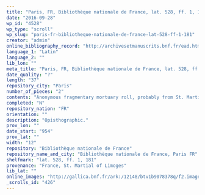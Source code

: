 ```yaml
---
title: "Paris, FR, Bibliothèque nationale de France, lat. 528, ff. 1, 181"
date: "2016-09-28"
wp_id: "4528"
wp_type: "scroll"
wp_slug: "paris-fr-bibliotheque-nationale-de-france-lat-528-ff-1-181"
creator: "admin"
online_bibliography_record: "http://archivesetmanuscrits.bnf.fr/ead.html?id=FRBNFEAD000061975"
language_1: "Latin"
language_2: ""
lib_lon: ""
meta_title: "Paris, FR, Bibliothèque nationale de France, lat. 528, ff. 1, 181"
date_quality: "?"
length: "37"
repository_city: "Paris"
number_of_pieces: "2"
contents: "Anonymous fragmentary mortuary roll, probably from St. Martial of Limoges."
completed: "N"
repository_nation: "FR"
orientation: ""
description: "Opisthographic."
prov_lon: ""
date_start: "954"
prov_lat: ""
width: "12"
repository: "Bibliothèque nationale de France"
repository_name_and_city: "Bibliothèque nationale de France, Paris FR"
shelfmark: "lat. 528, ff. 1, 181"
provenance: "France, St. Martial of Limoges"
lib_lat: ""
online_images: "http://gallica.bnf.fr/ark:/12148/btv1b9078378q/f2.image.r=528.langEN"
_scrolls_id: "426"
---
```



